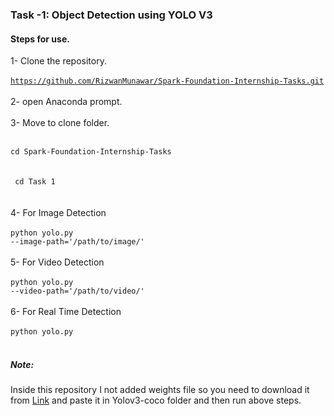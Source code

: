 ### Task -1:  Object Detection using YOLO V3

#### Steps for use.
1- Clone the repository.<Br><Br>
  <code>https://github.com/RizwanMunawar/Spark-Foundation-Internship-Tasks.git</code><br><Br>
2- open Anaconda prompt.<Br><Br>
3- Move to clone folder.<br><Br>
  <code>
  cd Spark-Foundation-Internship-Tasks<Br></code><br><Br>
  <code>
    cd Task 1
  </code>
  <Br><br>
4- For Image Detection <br><Br>
    <code>python yolo.py --image-path='/path/to/image/'</code><br><Br>
5- For Video Detection <br><br>
    <code>python yolo.py --video-path='/path/to/video/'</code><Br><Br>
6- For Real Time Detection <br><br>
    <code>python yolo.py</code><br><Br>


##### Note:
Inside this repository I not added weights file so you need to download it from <a href = "https://pjreddie.com/media/files/yolov3.weights">Link</a> and paste it in Yolov3-coco folder and then run above steps.
